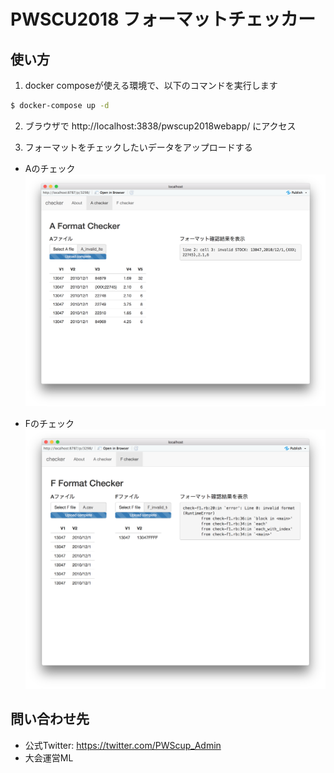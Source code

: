 PWSCU2018 フォーマットチェッカー
===

## 使い方
1. docker composeが使える環境で、以下のコマンドを実行します

```bash
$ docker-compose up -d
```

2. ブラウザで http://localhost:3838/pwscup2018webapp/  にアクセス

3. フォーマットをチェックしたいデータをアップロードする

- Aのチェック
![匿名加工データAのフォーマットチェック](./checker_A.png)

- Fのチェック
![推定対応表Fのフォーマットチェック](./checker_F.png)


## 問い合わせ先

- 公式Twitter: https://twitter.com/PWScup_Admin
- 大会運営ML 

